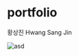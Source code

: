 # portfolio

황상진 Hwang Sang Jin


![asd](https://user-images.githubusercontent.com/76942710/194062656-b03c7947-3419-4623-8e62-4893712c8878.png)
